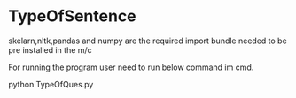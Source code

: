 # TypeOfSentence
skelarn,nltk,pandas and numpy are the required import bundle needed to be pre installed in the m/c

For running the program user need to run below command im cmd.

python TypeOfQues.py